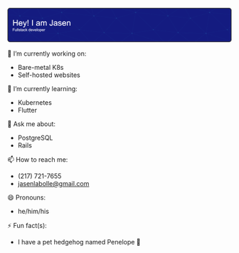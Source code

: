 ![Header](./github-header.png)

🔭 I’m currently working on:
- Bare-metal K8s
- Self-hosted websites 

🌱 I’m currently learning:
- Kubernetes
- Flutter

💬 Ask me about: 
- PostgreSQL
- Rails

📫 How to reach me: 
- (217) 721-7655 
- jasenlabolle@gmail.com

😄 Pronouns: 
- he/him/his

⚡ Fun fact(s): 
- I have a pet hedgehog named Penelope 🦔

